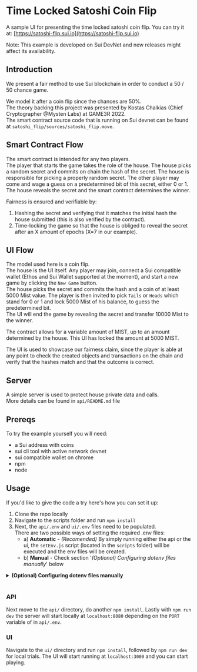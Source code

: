 # Time Locked Satoshi Coin Flip

A sample UI for presenting the time locked satoshi coin flip.
You can try it at: [https://satoshi-flip.sui.io](https://satoshi-flip.sui.io)

Note: This example is developed on Sui DevNet and new releases might affect its availability.

## Introduction

We present a fair method to use Sui blockchain in order to conduct a 50 / 50 chance game.

We model it after a coin flip since the chances are 50%.<br/>
The theory backing this project was presented by Kostas Chalkias (Chief Cryptographer @Mysten Labs) at GAME3R 2022.<br/>
The smart contract source code that is running on Sui devnet can be found at `satoshi_flip/sources/satoshi_flip.move`.

## Smart Contract Flow

The smart contract is intended for any two players.<br/>
The player that starts the game takes the role of the house. The house picks a random secret and commits on chain the hash of the secret. The house is responsible for picking a properly random secret.
The other player may come and wage a guess on a predetermined bit of this secret, either 0 or 1.
The house reveals the secret and the smart contract determines the winner.

Fairness is ensured and verifiable by:

1) Hashing the secret and verifying that it matches the initial hash the house submitted (this is also verified by the contract).
2) Time-locking the game so that the house is obliged to reveal the secret after an X amount of epochs (X=7 in our example). 

## UI Flow

The model used here is a coin flip.<br/>
The house is the UI itself. Any player may join, connect a Sui compatible wallet (Ethos and Sui Wallet supported at the moment), and start a new game by clicking the `New Game` button. <br/>
The house picks the secret and commits the hash and a coin of at least 5000 Mist value.
The player is then invited to pick `Tails` or `Heads` which stand for 0 or 1 and lock 5000 Mist of his balance, to guess the predetermined bit.<br/>
The UI will end the game by revealing the secret and transfer 10000 Mist to the winner.

The contract allows for a variable amount of MIST, up to an amount determined by the house. This UI has locked the amount at 5000 MIST.

The UI is used to showcase our fairness claim, since the player is able at any point to check the created objects and transactions on the chain and verify that the hashes match and that the outcome is correct.

## Server
A simple server is used to protect house private data and calls.<br/>
More details can be found in `api/README.md` file

## Prereqs
To try the example yourself you will need:
- a Sui address with coins
- sui cli tool with active network devnet
- sui compatible wallet on chrome
- npm
- node

## Usage
If you'd like to give the code a try here's how you can set it up:

1) Clone the repo locally
2) Navigate to the scripts folder and run `npm install`
3) Next, the `api/.env` and `ui/.env` files need to be populated.<br/>
    There are two possible ways of setting the required .env files:
    - a) **Automatic** - *(Recomended)* By simply running either the api or the ui, the `setEnv.js` script (located in the `scripts` folder) will be executed and the env files will be created.
    - b) **Manual** - Check section '*(Optional) Configuring dotenv files manually*' below

<details>
<summary> <b>(Optional) Configuring dotenv files manually</b> </summary>
Navigate to the api folder <code>api/</code> and edit (or create) the <code>api/.env</code> file, set the following values to ones that make sense for you:

```json
PORT=8080
TRUSTED_ORIGINS=["http://localhost:3000"]
BANKER_ADDRESS=<your Sui address or leave empty, the setEnv.js script runs on api and ui launch>
PACKAGE_ADDRESS=<the address of the satoshi_flip package on the Sui network you use or leave empty, the setEnv.js script runs on api and ui launch>
PRIVATE_KEY=<the private key coresponding to the active address in a [byte array] or leave empty since the setEnv.js script runs on api and ui launch>
```

If you left any or both of <code>BANKER_ADDRESS</code> and <code>PACKAGE_ADDRESS</code> empty then navigate to <code>scripts</code> folder and run <code>npm run dev</code> to have them automatically completed. 
This script will set the first <code>ED25519</code> address you own as the active-address and will publish the contract on the active network (must be devnet).
Also it will set the <code>PRIVATE_KEY</code>.

## Smart contract (custom set up)
To deploy the smart contract yourself, if you skipped using the <code>setEnv.js</code> script, navigate the the contracts directory <code>satoshi_flip</code> and press <code>sui publish --gas-budget 5000</code>. Get the package id from the output and put it in the <code>api/.env</code> and <code>ui/.env</code> files (check the templates for the appropriate variable naming).

</details><br/>

### API
Next move to the `api/` directory, do another `npm install`.
Lastly with `npm run dev` the server will start locally at `localhost:8080` depending on the `PORT` variable of in `api/.env`.

### UI
Navigate to the `ui/` directory and run `npm install`, followed by `npm run dev` for local trials. The UI will start running at `localhost:3000` and you can start playing.
